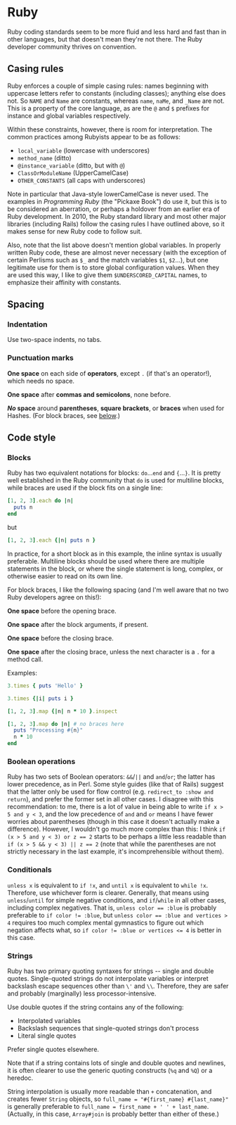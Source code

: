 # Ruby

Ruby coding standards seem to be more fluid and less hard and fast than in other languages, but that doesn't mean they're not there. The Ruby developer community thrives on convention.

## Casing rules

Ruby enforces a couple of simple casing rules: names beginning with uppercase letters refer to constants (including classes); anything else does not. So `NAME` and `Name` are constants, whereas `name`, `naMe`, and `_Name` are not. This is a property of the core language, as are the `@` and `$` prefixes for instance and global variables respectively.

Within these constraints, however, there is room for interpretation. The common practices among Rubyists appear to be as follows:

* `local_variable` (lowercase with underscores)
* `method_name` (ditto)
* `@instance_variable` (ditto, but with `@`)
* `ClassOrModuleName` (UpperCamelCase)
* `OTHER_CONSTANTS` (all caps with underscores)

Note in particular that Java-style lowerCamelCase is never used. The examples in <cite>Programming Ruby</cite> (the "Pickaxe Book") do use it, but this is to be considered an aberration, or perhaps a holdover from an earlier era of Ruby development. In 2010, the Ruby standard library and most other major libraries (including Rails) follow the casing rules I have outlined above, so it makes sense for new Ruby code to follow suit.

Also, note that the list above doesn't mention global variables. In properly written Ruby code, these are almost never necessary (with the exception of certain Perlisms such as `$_` and the match variables `$1`, `$2`...), but one legitimate use for them is to store global configuration values.  When they are used this way, I like to give them `$UNDERSCORED_CAPITAL` names, to emphasize their affinity with constants.

## Spacing

### Indentation

Use two-space indents, no tabs.

### Punctuation marks

**One space** on each side of **operators**, except `.` (if that's an operator!), which needs no space.

**One space** after **commas and semicolons**, none before.

**_No_ space** around **parentheses**, **square brackets**, or **braces** when used for Hashes. (For block braces, see [below](#blocks).)

## Code style

### Blocks

Ruby has two equivalent notations for blocks: `do`...`end` and `{`...`}`. It is pretty well established in the Ruby community that `do` is used for multiline blocks, while braces are used if the block fits on a single line:

```ruby
[1, 2, 3].each do |n|
  puts n
end
```
but
```ruby
[1, 2, 3].each {|n| puts n }
```

In practice, for a short block as in this example, the inline syntax is usually preferable. Multiline blocks should be used where there are multiple statements in the block, or where the single statement is long, complex, or otherwise easier to read on its own line.

For block braces, I like the following spacing (and I'm well aware that no two Ruby developers agree on this!):

**One space** before the opening brace.

**One space** after the block arguments, if present.

**One space** before the closing brace.

**One space** after the closing brace, unless the next character is a `.` for a method call.

Examples:

```ruby
3.times { puts 'Hello' }
```

```ruby
3.times {|i| puts i }
```

```ruby
[1, 2, 3].map {|n| n * 10 }.inspect
```

```ruby
[1, 2, 3].map do |n| # no braces here
  puts "Processing #{n}"
  n * 10
end
```

### Boolean operations

Ruby has two sets of Boolean operators: `&&`/`||` and `and`/`or`; the latter has lower precedence, as in Perl. Some style guides (like that of Rails) suggest that the latter only be used for flow control (e.g. `redirect_to :show and return`), and prefer the former set in all other cases. I disagree with this recommendation: to me, there is a lot of value in being able to write `if x > 5 and y < 3`, and the low precedence of `and` and `or` means I have fewer worries about parentheses (though in this case it doesn't actually make a difference). However, I wouldn't go much more complex than this: I think `if (x > 5 and y < 3) or z == 2` starts to be perhaps a little less readable than `if (x > 5 && y < 3) || z == 2` (note that while the parentheses are not strictly necessary in the last example, it's incomprehensible without them).

### Conditionals

`unless x` is equivalent to `if !x`, and `until x` is equivalent to `while !x`. Therefore, use whichever form is clearer. Generally, that means using `unless`/`until` for simple negative conditions, and `if`/`while` in all other cases, including complex negatives. That is, `unless color == :blue` is probably preferable to `if color != :blue`, but `unless color == :blue and vertices > 4` requires too much complex mental gymnastics to figure out which negation affects what, so `if color != :blue or vertices <= 4` is better in this case.

### Strings

Ruby has two primary quoting syntaxes for strings -- single and double quotes. Single-quoted strings do not interpolate variables or interpret backslash escape sequences other than `\'` and `\\`. Therefore, they are safer and probably (marginally) less processor-intensive.

Use double quotes if the string contains any of the following:
* Interpolated variables
* Backslash sequences that single-quoted strings don't process
* Literal single quotes

Prefer single quotes elsewhere.

Note that if a string contains lots of single and double quotes and newlines, it is often clearer to use the generic quoting constructs (`%q` and `%Q`) or a heredoc.

String interpolation is usually more readable than `+` concatenation, and creates fewer `String` objects, so `full_name = "#{first_name} #{last_name}"` is generally preferable to `full_name = first_name + ' ' + last_name`. (Actually, in this case, `Array#join` is probably better than either of these.)